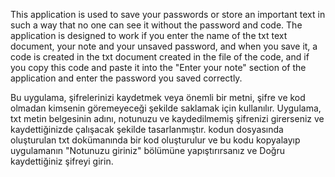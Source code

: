This application is used to save your passwords or store an important text in such a way that no one can see it without the password and code.
The application is designed to work if you enter the name of the txt text document, your note and your unsaved password, and when you save it, 
a code is created in the txt document created in the file of the code, and if you copy this code and paste it into the "Enter your note" section of the application and
enter the password you saved correctly.

Bu uygulama, şifrelerinizi kaydetmek veya önemli bir metni, şifre ve kod olmadan kimsenin göremeyeceği şekilde saklamak için kullanılır.
Uygulama, txt metin belgesinin adını, notunuzu ve kaydedilmemiş şifrenizi girerseniz ve kaydettiğinizde çalışacak şekilde tasarlanmıştır. 
kodun dosyasında oluşturulan txt dokümanında bir kod oluşturulur ve bu kodu kopyalayıp uygulamanın "Notunuzu giriniz" bölümüne yapıştırırsanız ve
Doğru kaydettiğiniz şifreyi girin.
